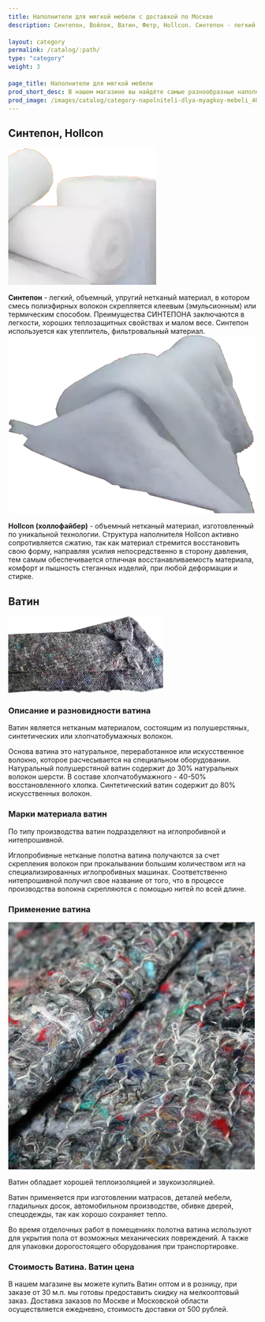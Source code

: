 ```yaml
---
title: Наполнители для мягкой мебели с доставкой по Москве
description: Синтепон, Войлок, Ватин, Фетр, Hollcon. Синтепон - легкий, объемный, упругий нетканый материал, в котором смесь полиэфирных волокон скрепляется клеевым (эмульсионным) или термическим способом.

layout: category
permalink: /catalog/:path/
type: "category"
weight: 3

page_title: Наполнители для мягкой мебели
prod_short_desc: В нашем магазине вы найдёте самые разнообразные наполнители для мягкой мебели самого высокого качесва, такие как синтепон, ватин, холлофайбер и другие. Всё для того, чтобы сделать вашу мебель мягкой и удобной.
prod_image: /images/catalog/category-napolniteli-dlya-myagkoy-mebeli_400w.jpg
---
```


## Синтепон, Hollcon
<img class="image right" loading="lazy" src="/images/catalog/sintepon_2.png" alt="Синтепон от Поролоныча"/>

**Синтепон** - легкий, объемный, упругий нетканый материал, в котором смесь полиэфирных волокон скрепляется клеевым (эмульсионным) или термическим способом. Преимущества СИНТЕПОНА заключаются в легкости, хороших теплозащитных свойствах и малом весе. Синтепон используется как утеплитель, фильтровальный материал.
<img class="image left" loading="lazy" src="/images/catalog/hollcon.png" alt="Hollcon от Поролоныча"/>

**Hollcon (холлофайбер)** - объемный нетканый материал, изготовленный по уникальной технологии. Структура наполнителя Hollcon активно сопротивляется сжатию, так как материал стремится восстановить свою форму, направляя усилия непосредственно в сторону давления, тем самым обеспечивается отличная восстанавливаемость материала, комфорт и пышность стеганных изделий, при любой деформации и стирке.

## Ватин
<img class="image right" loading="lazy" src="/images/catalog/vatin_foto.png" alt="Ватин от Поролоныча"/>

### Описание и разновидности ватина

Ватин является нетканым материалом, состоящим из полушерстяных, синтетических или хлопчатобумажных волокон.

Основа ватина это натуральное, переработанное или искусственное волокно, которое расчесывается на специальном оборудовании. Натуральный полушерстяной ватин содержит до 30% натуральных волокон шерсти. В составе хлопчатобумажного  - 40-50% восстановленного хлопка. Синтетический ватин содержит до 80% искусственных волокон.

### Марки материала ватин

По типу производства ватин подразделяют на иглопробивной и нитепрошивной.

Иглопробивные нетканые полотна ватина получаются за счет скрепления волокон при прокалывании большим количеством игл на специализированных иглопробивных машинах. Соответственно нитепрошивной получил свое название от того, что в процессе производства волокна скрепляются с помощью нитей по всей длине.

### Применение ватина
<img class="image right" loading="lazy" src="/images/catalog/vatin_foto.jpg" alt="Ватин от Поролоныча"/>

Ватин обладает хорошей теплоизоляцией и звукоизоляцией.

Ватин применяется при изготовлении матрасов, деталей мебели, гладильных досок, автомобильном производстве, обивке дверей, спецодежды, так как хорошо сохраняет тепло.

Во время отделочных работ в помещениях полотна ватина используют для укрытия пола от возможных механических повреждений. А также для упаковки дорогостоящего оборудования при транспортировке.

### Стоимость Ватина. Ватин цена

В нашем магазине вы можете купить Ватин оптом и в розницу, при заказе от 30 м.п. мы готовы предоставить скидку на мелкооптовый заказ. Доставка заказов по Москве и Московской области осуществляется ежедневно, стоимость доставки от 500 рублей.